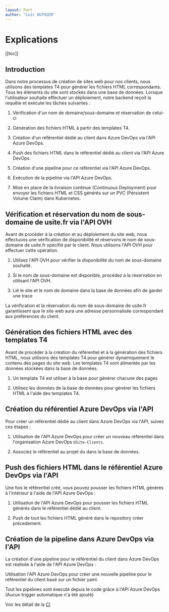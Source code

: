 ```yaml
---
layout: Part
author: "Loïc OUTHIER"
---
```


# Explications

[[toc]]

## Introduction

Dans notre processus de création de sites web pour nos clients, nous utilisons des templates T4 pour générer les fichiers HTML correspondants. Tous les éléments du site sont stockés dans une base de données. Lorsque l'utilisateur souhaite effectuer un déploiement, notre backend reçoit la requête et exécute les tâches suivantes :

 1. Vérification d'un nom de domaine/sous-domaine et réservation de celui-ci
 
 2. Génération des fichiers HTML à partir des templates T4.

 3. Création d'un référentiel dédié au client dans Azure DevOps via l'API Azure DevOps.

 4. Push des fichiers HTML dans le référentiel dédié au client via l'API Azure DevOps.

 5. Création d'une pipeline pour ce référentiel via l'API Azure DevOps.

 6. Exécution de la pipeline via l'API Azure DevOps.

 7. Mise en place de la livraison continue (Continuous Deployment) pour envoyer les fichiers HTML et CSS générés sur un PVC (Persistent Volume Claim) dans Kubernetes.

 ## Vérification et réservation du nom de sous-domaine de usite.fr via l'API OVH

Avant de procéder à la création et au déploiement du site web, nous effectuons une vérification de disponibilité et réservons le nom de sous-domaine de usite.fr spécifié par le client. Nous utilisons l'API OVH pour effectuer cette opération.

1. Utilisez l'API OVH pour vérifier la disponibilité du nom de sous-domaine souhaité.

2. Si le nom de sous-domaine est disponible, procédez à la réservation en utilisant l'API OVH.

3. Lié le site et le nom de domaine dans la base de données afin de garder une trace

La vérification et la réservation du nom de sous-domaine de usite.fr garantissent que le site web aura une adresse personnalisée correspondant aux préférences du client.

## Génération des fichiers HTML avec des templates T4

Avant de procéder à la création du référentiel et à la génération des fichiers HTML, nous utilisons des templates T4 pour générer dynamiquement le contenu des pages du site web. Les templates T4 sont alimentés par les données stockées dans la base de données.

1. Un template T4 est utiliser à la base pour générer chacune des pages

2. Utilisez les données de la base de données pour générer les fichiers HTML à l'aide des templates T4.

## Création du référentiel Azure DevOps via l'API

Pour créer un référentiel dédié au client dans Azure DevOps via l'API, suivez ces étapes :

1. Utilisation de l'API Azure DevOps pour créer un nouveau référentiel dans l'organisation Azure DevOps `USite-Clients`.

2. Associez le référentiel au projet du dans la base de données.

## Push des fichiers HTML dans le référentiel Azure DevOps via l'API

Une fois le référentiel créé, vous pouvez pousser les fichiers HTML générés à l'intérieur à l'aide de l'API Azure DevOps :

1. Utilisation de l'API Azure DevOps pour pousser les fichiers HTML générés dans le référentiel dédié au client.

2. Push de tout les fichiers HTML généré dans le repository créer précedement.

## Création de la pipeline dans Azure DevOps via l'API

La création d'une pipeline pour le référentiel du client dans Azure DevOps est réalisée à l'aide de l'API Azure DevOps :

Utilisation l'API Azure DevOps pour créer une nouvelle pipeline pour le référentiel du client basé sur un fichier yaml.

Tout les pipelines sont éxecuté depuis le code grâce à l'API Azure DevOps (Aucun trigger automatique n'a été ajouté)

Voir les détail de la [CI](CI.md)